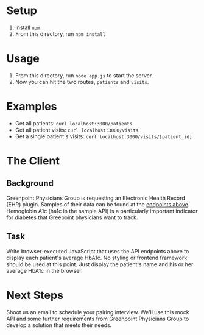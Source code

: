 # Setup
1. Install [`npm`](https://www.npmjs.com/get-npm)
1. From this directory, run `npm install`

# Usage
1. From this directory, run `node app.js` to start the server.
1. Now you can hit the two routes, `patients` and `visits`.

# Examples
* Get all patients: `curl localhost:3000/patients`
* Get all patient visits: `curl localhost:3000/visits`
* Get a single patient's visits: `curl localhost:3000/visits/[patient_id]`

# The Client
## Background
Greenpoint Physicians Group is requesting an Electronic Health Record (EHR) plugin. Samples of their data can be found at the [endpoints above](#examples). Hemoglobin A1c (ha1c in the sample API) is a particularly important indicator for diabetes that Greepoint physicians want to track.

## Task
Write browser-executed JavaScript that uses the API endpoints above to display each patient's average HbA1c. No styling or frontend framework should be used at this point. Just display the patient's name and his or her average HbA1c in the browser.

# Next Steps
Shoot us an email to schedule your pairing interview. We'll use this mock API and some further requirements from Greenpoint Physicians Group to develop a solution that meets their needs.
